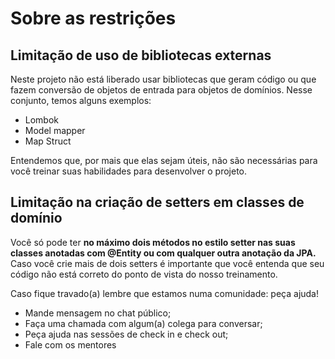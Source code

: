 # Sobre as restrições

## Limitação de uso de bibliotecas externas

Neste projeto não está liberado usar bibliotecas que geram código ou que fazem conversão de objetos de entrada para objetos de domínios. Nesse conjunto, temos alguns exemplos:

* Lombok
* Model mapper
* Map Struct

Entendemos que, por mais que elas sejam úteis, não são necessárias para você treinar suas habilidades para desenvolver o projeto.

## Limitação na criação de setters em classes de domínio

Você só pode ter **no máximo dois métodos no estilo setter nas suas classes anotadas com @Entity ou com qualquer outra anotação da JPA.**
Caso você crie mais de dois setters é importante que você entenda que seu código não está correto do ponto de vista do nosso treinamento. 

Caso fique travado(a) lembre que estamos numa comunidade: peça ajuda!

* Mande mensagem no chat público;
* Faça uma chamada com algum(a) colega para conversar;
* Peça ajuda nas sessões de check in e check out;
* Fale com os mentores

